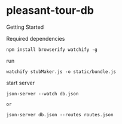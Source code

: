 # pleasant-tour-db

Getting Started

Required dependencies

    npm install browserify watchify -g

run

    watchify stubMaker.js -o static/bundle.js

start server

    json-server --watch db.json 
    
    or
    
    json-server db.json --routes routes.json

